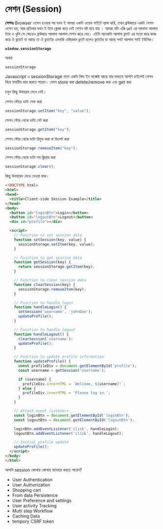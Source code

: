 # সেশন (Session)

**সেশনঃ**  Browser ওপেন হওয়ার পর যখন ই আমরা একটা ওয়েভ সাইটে ল্যান্ড করি, তখন ব্রাউজারে একটা সেশন ওপেন হয়, আর প্রতিবার যখন ই ট্যাব ক্লোজ করে দেই সেশন নষ্ট হয়ে যায় । আমরা যদি একি url এর আলাদা আলাদা ট্যাব ও খুলি সে ক্ষেত্রেও ব্রাউজার আলাদা আলাদা সেশন করে নেয়। এইটা অনেকটা আলাদা ফ্ল্যাট এর  মতো করে কাজ করে ঐ ফ্ল্যাটে যা আছে তা ঐ ফ্ল্যাটের এমনকি একিরকম ফ্ল্যাট হলেও ফ্ল্যাটের যা আছে সবই আলাদা সবই ইউনিক।&#x20;

<pre class="language-javascript"><code class="lang-javascript"><strong>window.sessionStorage
</strong></code></pre>

অথবা

```javascript
sessionStorage
```

Javascript এ sessionStorage নামে একটা বিল্ড ইন অব্জেক্ট আছে যার মাধ্যমে আপনি চাইলেই সেশন নিয়ে যাবতীয় কার করতে পারেন। যেমন store করা delete/remove করা এবং get করা&#x20;

চলুন কিছু উদাহরন দেখে নেই।&#x20;



সেশন স্টোরে ডাটা সেভ করা&#x20;

```javascript
sessionStorage.setItem("key", "value");
```

সেশন স্টোর থেকে ডাটা গেট করা&#x20;

```javascript
sessionStorage.getItem("key");
```

সেশন স্টোর থেকে ডাটা রিমুভ করা বা ডিলেট করা

```javascript
sessionStorage.removeItem("key");
```

সেশন স্টোর থেকে ডাটা সব ক্লিয়ার করা&#x20;

```javascript
sessionStorage.clear();
```

কিছু উদাহারন দেখে নেওয়া যাক।&#x20;

```html
<!DOCTYPE html>
<html>
<head>
  <title>Client-side Session Example</title>
</head>
<body>
  <button id="loginBtn">Login</button>
  <button id="logoutBtn">Logout</button>
  <div id="profile"></div>

  <script>
    // Function to set session data
    function setSession(key, value) {
      sessionStorage.setItem(key, value);
    }

    // Function to get session data
    function getSession(key) {
      return sessionStorage.getItem(key);
    }

    // Function to clear session data
    function clearSession(key) {
      sessionStorage.removeItem(key);
    }

    // Function to handle login
    function handleLogin() {
      setSession('username', 'johnDoe');
      updateProfile();
    }

    // Function to handle logout
    function handleLogout() {
      clearSession('username');
      updateProfile();
    }

    // Function to update profile information
    function updateProfile() {
      const profileDiv = document.getElementById('profile');
      const username = getSession('username');

      if (username) {
        profileDiv.innerHTML = `Welcome, ${username}!`;
      } else {
        profileDiv.innerHTML = 'Please log in.';
      }
    }

    // Attach event listeners
    const loginBtn = document.getElementById('loginBtn');
    const logoutBtn = document.getElementById('logoutBtn');

    loginBtn.addEventListener('click', handleLogin);
    logoutBtn.addEventListener('click', handleLogout);

    // Initial profile update
    updateProfile();
  </script>
</body>
</html>

```

আপনি session কোথায় কোথায় ব্যাবহার করতে পারেন?&#x20;

* User Authentication
* User Authorization
* Shopping cart
* From data Persistence
* User Preference and settings
* User activity Tracking
* Mutli step Workflow
* Caching Data
* tempory CSRF token
